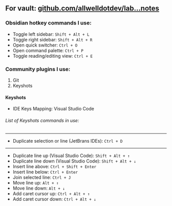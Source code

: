 ## For vault: [github.com/allwelldotdev/lab...notes](https://github.com/allwelldotdev/lab/tree/main/notes)
### Obsidian hotkey commands I use:
- Toggle left sidebar: `Shift + Alt + L`
- Toggle right sidebar: `Shift + Alt + R`
- Open quick switcher: `Ctrl + O`
- Open command palette: `Ctrl + P`
- Toggle reading/editing view: `Ctrl + E`
### Community plugins I use:
1. Git
2. Keyshots
#### Keyshots
- IDE Keys Mapping: Visual Studio Code
###### List of Keyshots commands in use:
---
- Duplicate selection or line (JetBrans IDEs): `Ctrl + D`
---
- Duplicate line up (Visual Studio Code): `Shift + Alt + ↑`
- Duplicate line down (Visual Studio Code): `Shift + Alt + ↓`
- Insert line above: `Ctrl + Shift + Enter`
- Insert line below: `Ctrl + Enter`
- Join selected line: `Ctrl + J`
- Move line up: `Alt + ↑`
- Move line down: `Alt + ↓`
- Add caret cursor up: `Ctrl + Alt + ↑`
- Add caret cursor down: `Ctrl + Alt + ↓`

